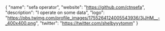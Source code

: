 {
  "name": "sefa operator",
  "website": "https://github.com/ctnsefa",
  "description": "I operate on some data",
  "logo": "https://pbs.twimg.com/profile_images/1755264124005543936/3jJHM__-_400x400.png",
  "twitter": "https://twitter.com/shelbyyytomm"
}
